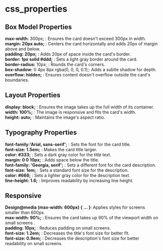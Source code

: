 # css_properties

## Box Model Properties
**max-width**: 300px; : Ensures the card doesn't exceed 300px in width.  
**margin: 20px auto;** : Centers the card horizontally and adds 20px of margin above and below.  
**padding: 20px;** : Adds 20px of space inside the card's border.  
**border: 1px solid #ddd;** : Sets a light gray border around the card.  
**border-radius:** 10px; : Rounds the card's corners.  
**box-shadow:** 0 4px 8px rgba(0, 0, 0, 0.1);: Adds a subtle shadow for depth.  
**overflow: hidden;** : Ensures content doesn't overflow outside the card's boundaries.  

## Layout Properties  
**display: block;** : Ensures the image takes up the full width of its container.  
**width: 100%;** : The image is responsive and fits the card's width.  
**height: auto;** : Maintains the image's aspect ratio.  

## Typography Properties  
**font-family:'Arial, sans-serif';** : Sets the font for the card title.  
**font-size: 1.5em;** : Makes the card title larger.  
**color: #333;** : Sets a dark gray color for the title text.  
**margin: 0 0 10px;** : Adds space below the title.  
**font-family: 'Georgia, serif';** : Sets a different font for the card description.  
**font-size: 1em;** : Sets a standard font size for the description.  
**color: #666;** : Sets a lighter gray color for the description text.  
**line-height: 1.6;** : Improves readability by increasing line height.  


## Responsive 
**Design@media (max-width: 600px) { ... }**: Applies styles for screens smaller than 600px.  
**max-width: 90%;** : Ensures the card takes up 90% of the viewport width on small screens .  
**padding: 10px;** : Reduces padding on small screens.  
**font-size: 1.2em;** : Decreases the title's font size for better fit.  
**font-size: 0.9em;** : Decreases the description's font size for better readability on small screens.

